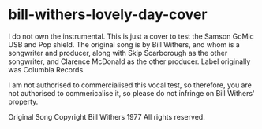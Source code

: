 # bill-withers-lovely-day-cover
I do not own the instrumental. This is just a cover to test the Samson GoMic USB and Pop shield.
The original song is by Bill Withers, and whom is a songwriter and producer,
along with Skip Scarborough as the other songwriter, and Clarence McDonald as the other producer.
Label originally was Columbia Records.

I am not authorised to commercialised this vocal test, so therefore, you are not authorised to commericalise it, so please do not infringe on Bill Withers' property.

Original Song Copyright Bill Withers 1977
All rights reserved.
